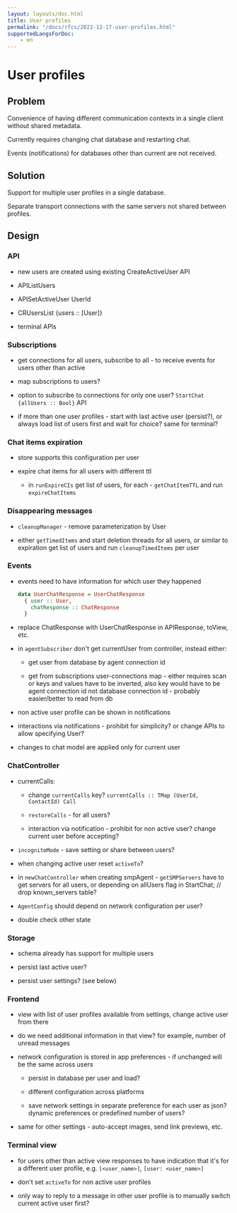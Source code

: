 ```yaml
---
layout: layouts/doc.html
title: User profiles
permalink: "/docs/rfcs/2022-12-17-user-profiles.html"
supportedLangsForDoc:
    - en
---
```

# User profiles

## Problem

Convenience of having different communication contexts in a single client without shared metadata.

Currently requires changing chat database and restarting chat.

Events (notifications) for databases other than current are not received.

## Solution

Support for multiple user profiles in a single database.

Separate transport connections with the same servers not shared between profiles.

## Design

### API

- new users are created using existing CreateActiveUser API

- APIListUsers

- APISetActiveUser UserId

- CRUsersList {users :: [User]}

- terminal APIs

### Subscriptions

- get connections for all users, subscribe to all - to receive events for users other than active

- map subscriptions to users?

- option to subscribe to connections for only one user? `StartChat {allUsers :: Bool}` API

- if more than one user profiles - start with last active user (persist?), or always load list of users first and wait for choice? same for terminal?

### Chat items expiration

- store supports this configuration per user

- expire chat items for all users with different ttl

  - in `runExpireCIs` get list of users, for each - `getChatItemTTL` and run `expireChatItems`

### Disappearing messages

- `cleanupManager` - remove parameterization by User

- either `getTimedItems` and start deletion threads for all users, or similar to expiration get list of users and run `cleanupTimedItems` per user

### Events

- events need to have information for which user they happened

  ```haskell
  data UserChatResponse = UserChatResponse
    { user :: User,
      chatResponse :: ChatResponse
    }
  ```

- replace ChatResponse with UserChatResponse in APIResponse, toView, etc.

- in `agentSubscriber` don't get currentUser from controller, instead either:

  - get user from database by agent connection id

  - get from subscriptions user-connections map - either requires scan or keys and values have to be inverted, also key would have to be agent connection id not database connection id - probably easier/better to read from db

- non active user profile can be shown in notifications

- interactions via notifications - prohibit for simplicity? or change APIs to allow specifying User?

- changes to chat model are applied only for current user

### ChatController

- currentCalls:

  - change `currentCalls` key? `currentCalls :: TMap (UserId, ContactId) Call`

  - `restoreCalls` - for all users?

  - interaction via notification - prohibit for non active user? change current user before accepting?

- `incognitoMode` - save setting or share between users?

- when changing active user reset `activeTo`?

- in `newChatController` when creating smpAgent - `getSMPServers` have to get servers for all users, or depending on allUsers flag in StartChat; // drop known_servers table?

- `AgentConfig` should depend on network configuration per user?

- double check other state

### Storage

- schema already has support for multiple users

- persist last active user?

- persist user settings? (see below)

### Frontend

- view with list of user profiles available from settings, change active user from there

- do we need additional information in that view? for example, number of unread messages

- network configuration is stored in app preferences - if unchanged will be the same across users

  - persist in database per user and load?

  - different configuration across platforms

  - save network settings in separate preference for each user as json? dynamic preferences or predefined number of users?

- same for other settings - auto-accept images, send link previews, etc.

### Terminal view

- for users other than active view responses to have indication that it's for a different user profile, e.g. `[<user_name>]`, `[user: <user_name>]`

- don't set `activeTo` for non active user profiles

- only way to reply to a message in other user profile is to manually switch current active user first?
